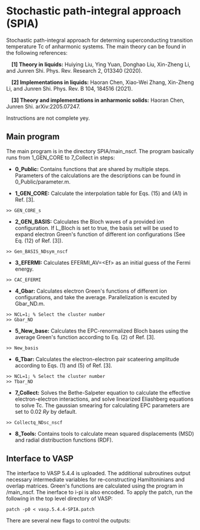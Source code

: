 # Stochastic path-integral approach (SPIA)
Stochastic path-integral approach for determing superconducting transition temperature Tc of anharmonic systems.
The main theory can be found in the following references:

&emsp;**[1] Theory in liquids:** Huiying Liu, Ying Yuan, Donghao Liu, Xin-Zheng Li, and Junren Shi. Phys. Rev. Research 2, 013340 (2020). 

&emsp;**[2] Implementations in liquids:** Haoran Chen, Xiao-Wei Zhang, Xin-Zheng Li, and Junren Shi. Phys. Rev. B 104, 184516 (2021).

&emsp;**[3] Theory and implementations in anharmonic solids:** Haoran Chen, Junren Shi. arXiv:2205.07247.

Instructions are not complete yey.

## Main program
The main program is in the directory SPIA/main_nscf. 
The program basically runs from 1_GEN_CORE to 7_Collect in steps:

* **0_Public:** Contains functions that are shared by multiple steps. 
Parameters of the calculations are the descriptions can be found in 0_Public/parameter.m.

* **1_GEN_CORE:** Calculate the interpolation table for Eqs. (15) and (A1) in Ref. [3]. 
```
>> GEN_CORE_s
```

* **2_GEN_BASIS:** Calculates the Bloch waves of a provided ion configuration. If L_Bloch is set to true, the basis set will be used to expand electron Green's function of different ion configurations (See Eq. (12) of Ref. [3]).
```
>> Gen_BASIS_NDsym_nscf
```

* **3_EFERMI:** Calculates EFERMI_AV=\<Ef\> as an initial guess of the Fermi energy.
```
>> CAC_EFERMI
```       
        
* **4_Gbar:** Calculates electron Green's functions of different ion configurations, and take the average. Parallelization is excuted by Gbar_ND.m.
```
>> NCL=1; % Select the cluster number
>> Gbar_ND
```      

* **5_New_base:** Calculates the EPC-renormalized Bloch bases using the average Green's function according to Eq. (2) of Ref. [3].
```
>> New_basis
```        

* **6_Tbar:** Calculates the electron-electron pair scateering amplitude according to Eqs. (1) and (5) of Ref. [3].
```
>> NCL=1; % Select the cluster number
>> Tbar_ND
```   

* **7_Collect:** Solves the Bethe-Salpeter equation to calculate the effective electron-electron interactions, and solve linearized Eliashberg equations to solve Tc. The gaussian smearing for calculating EPC parameters are set to 0.02 *Ry* by default.
```
>> Collectq_NDsc_nscf
```   

* **8_Tools:** Contains tools to calculate mean squared displacements (MSD) and radial distribuction functions (RDF).

## Interface to VASP
The interface to VASP 5.4.4 is uploaded. The additional subroutines output necessary intermediate variables for re-constructing Hamiltoninians and overlap matrices. Green's functions are calculated using the program in /main_nscf. The inerface to i-pi is also encoded. To apply the patch, run the following in the top level directory of VASP:
```
patch -p0 < vasp.5.4.4-SPIA.patch
```
There are several new flags to control the outputs:
